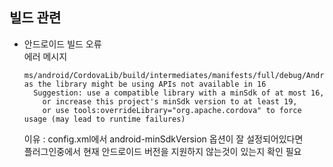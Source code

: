 ## 빌드 관련

* 안드로이드 빌드 오류\
  에러 메시지
  ```
  ms/android/CordovaLib/build/intermediates/manifests/full/debug/AndroidManifest.xml as the library might be using APIs not available in 16
    Suggestion: use a compatible library with a minSdk of at most 16,
      or increase this project's minSdk version to at least 19,
      or use tools:overrideLibrary="org.apache.cordova" to force usage (may lead to runtime failures)
  ```
  이유 : config.xml에서 android-minSdkVersion 옵션이 잘 설정되어있다면\
  플러그인중에서 현재 안드로이드 버전을 지원하지 않는것이 있는지 확인 필요
  
